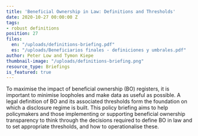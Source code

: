 ```yaml
---
title: 'Beneficial Ownership in Law: Definitions and Thresholds'
date: 2020-10-27 00:00:00 Z
tags:
- robust definitions
position: 27
files:
  en: "/uploads/definitions-briefing.pdf"
  es: "/uploads/Beneficiarios finales - definiciones y umbrales.pdf"
author: Peter Low and Tymon Kiepe
thumbnail-image: "/uploads/definitions-briefing.png"
resource_type: Briefings
is_featured: true
---
```


To maximise the impact of beneficial ownership (BO) registers, it is important to minimise loopholes and make data as useful as possible. A legal definition of BO and its associated thresholds form the foundation on which a disclosure regime is built. This policy briefing aims to help policymakers and those implementing or supporting beneficial ownership transparency to think through the decisions required to define BO in law and to set appropriate thresholds, and how to operationalise these.
